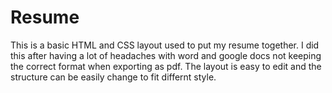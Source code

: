 # Resume
This is a basic HTML and CSS layout used to put my resume together.
I did this after having a lot of headaches with word and google docs not keeping the correct format when exporting as pdf.
The layout is easy to edit and the structure can be easily change to fit differnt style.
